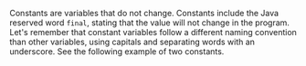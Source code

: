 Constants are variables that do not change. Constants include the Java reserved word `final`, stating that the value will not change in the program. Let's remember that constant variables follow a different naming convention than other variables, using capitals and separating words with an underscore. See the following example of two constants.

